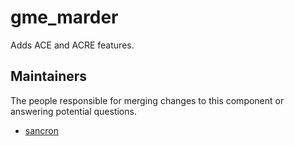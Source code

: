 gme_marder
===================

Adds ACE and ACRE features.


## Maintainers

The people responsible for merging changes to this component or answering potential questions.

- [sancron](https://github.com/sancron)
